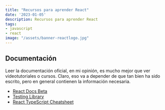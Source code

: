 ```yaml
---
title: "Recursos para aprender React" 
date: '2023-01-05'
description: Recursos para aprender React 
tags:
- javascript
- react
image: "/assets/banner-reactlogo.jpg"
---
```


## Documentación

Leer la documentación oficial, en mi opinión, es mucho mejor que ver videotutoriales o cursos. Claro, eso va a depender de que tan bien ha sido escrito, pero en general contienen la información necesaria.

* [React Docs Beta](https://beta.reactjs.org/)
* [Testing Library](https://testing-library.com/docs/)
* [React TypeScript Cheatsheet](https://react-typescript-cheatsheet.netlify.app/)